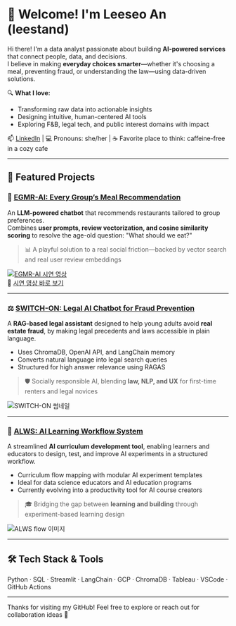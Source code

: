 # 👋 Welcome! I'm Leeseo An (leestand)

Hi there! I'm a data analyst passionate about building **AI-powered services** that connect people, data, and decisions.  
I believe in making **everyday choices smarter**—whether it's choosing a meal, preventing fraud, or understanding the law—using data-driven solutions.

🔍 **What I love:**  
- Transforming raw data into actionable insights  
- Designing intuitive, human-centered AI tools  
- Exploring F&B, legal tech, and public interest domains with impact

📫 [LinkedIn](https://www.linkedin.com/in/leeseo/) | 💻 Pronouns: she/her | ☕ Favorite place to think: caffeine-free in a cozy cafe

---

## 🚀 Featured Projects

### 🥗 [EGMR-AI: Every Group’s Meal Recommendation](https://github.com/leestand/EGMR-AI)
An **LLM-powered chatbot** that recommends restaurants tailored to group preferences.  
Combines **user prompts, review vectorization, and cosine similarity scoring** to resolve the age-old question: "What should we eat?"

> 📊 A playful solution to a real social friction—backed by vector search and real user review embeddings

[![EGMR-AI 시연 영상](https://img.youtube.com/vi/4jeZ1oXFj5Q/0.jpg)](https://youtu.be/4jeZ1oXFj5Q)  
🔗 [시연 영상 바로 보기](https://youtu.be/4jeZ1oXFj5Q)

---

### ⚖️ [SWITCH-ON: Legal AI Chatbot for Fraud Prevention](https://github.com/leestand/SWITCH-ON)
A **RAG-based legal assistant** designed to help young adults avoid **real estate fraud**, by making legal precedents and laws accessible in plain language.

- Uses ChromaDB, OpenAI API, and LangChain memory  
- Converts natural language into legal search queries  
- Structured for high answer relevance using RAGAS

> 🛡️ Socially responsible AI, blending **law, NLP, and UX** for first-time renters and legal novices

![SWITCH-ON 썸네일](https://user-images.githubusercontent.com/your_image_link/SWITCH-ON-demo.gif) <!-- 실제 이미지나 gif 링크로 대체 -->

---

### 🧠 [ALWS: AI Learning Workflow System](https://github.com/leestand/ALWS)
A streamlined **AI curriculum development tool**, enabling learners and educators to design, test, and improve AI experiments in a structured workflow.

- Curriculum flow mapping with modular AI experiment templates  
- Ideal for data science educators and AI education programs  
- Currently evolving into a productivity tool for AI course creators

> 🎓 Bridging the gap between **learning and building** through experiment-based learning design

![ALWS flow 이미지](https://user-images.githubusercontent.com/your_image_link/ALWS-flow.png) <!-- ALWS 관련된 설계 이미지나 와이어프레임으로 대체 -->

---

## 🛠 Tech Stack & Tools
Python · SQL · Streamlit · LangChain · GCP · ChromaDB · Tableau · VSCode · GitHub Actions

---

Thanks for visiting my GitHub! Feel free to explore or reach out for collaboration ideas 🤝
